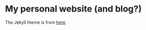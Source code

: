 # My personal website (and blog?)
The Jekyll theme is from [here](https://github.com/knhash/Pudhina).
